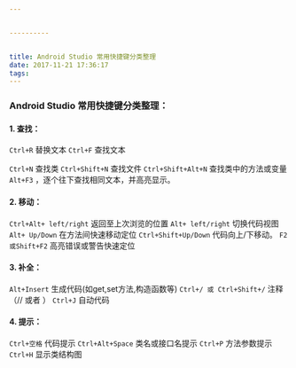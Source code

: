 ```yaml
---


----------


title: Android Studio 常用快捷键分类整理
date: 2017-11-21 17:36:17
tags:
---
```

### Android Studio 常用快捷键分类整理：
#### 1. 查找：

`Ctrl+R` 替换文本
`Ctrl+F` 查找文本

`Ctrl+N` 查找类
`Ctrl+Shift+N` 查找文件
`Ctrl+Shift+Alt+N` 查找类中的方法或变量
`Alt+F3` ，逐个往下查找相同文本，并高亮显示。

#### 2. 移动：
`Ctrl+Alt+ left/right` 返回至上次浏览的位置
`Alt+ left/right` 切换代码视图
`Alt+ Up/Down` 在方法间快速移动定位
`Ctrl+Shift+Up/Down` 代码向上/下移动。
`F2 或Shift+F2` 高亮错误或警告快速定位

#### 3. 补全：
`Alt+Insert` 生成代码(如get,set方法,构造函数等)
`Ctrl+/ 或 Ctrl+Shift+/` 注释（// 或者 ）
`Ctrl+J` 自动代码

#### 4. 提示：
`Ctrl+空格` 代码提示
`Ctrl+Alt+Space` 类名或接口名提示
`Ctrl+P` 方法参数提示
`Ctrl+H` 显示类结构图
